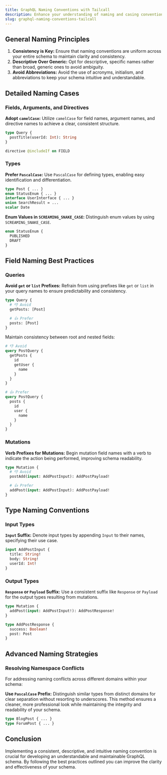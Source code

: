 ```yaml
---
title: GraphQL Naming Conventions with Tailcall
description: Enhance your understanding of naming and casing conventions for GraphQL schema to ensure clarity and consistency in your schema design using Tailcall. Learn best practices for naming fields, types, and directives.
slug: graphql-naming-conventions-tailcall
---
```


## General Naming Principles

1. **Consistency is Key:** Ensure that naming conventions are uniform across your entire schema to maintain clarity and consistency.
2. **Descriptive Over Generic:** Opt for descriptive, specific names rather than broad, generic ones to avoid ambiguity.
3. **Avoid Abbreviations:** Avoid the use of acronyms, initialism, and abbreviations to keep your schema intuitive and understandable.

## Detailed Naming Cases

### Fields, Arguments, and Directives

**Adopt `camelCase`:** Utilize `camelCase` for field names, argument names, and directive names to achieve a clear, consistent structure.

```graphql
type Query {
  postTitle(userId: Int): String
}

directive @includeIf on FIELD
```

### Types

**Prefer `PascalCase`:** Use `PascalCase` for defining types, enabling easy identification and differentiation.

```graphql
type Post { ... }
enum StatusEnum { ... }
interface UserInterface { ... }
union SearchResult = ...
scalar Date
```

**Enum Values in `SCREAMING_SNAKE_CASE`:** Distinguish enum values by using `SCREAMING_SNAKE_CASE`.

```graphql
enum StatusEnum {
  PUBLISHED
  DRAFT
}
```

## Field Naming Best Practices

### Queries

**Avoid `get` or `list` Prefixes:** Refrain from using prefixes like `get` or `list` in your query names to ensure predictability and consistency.

```graphql
type Query {
  # 👎 Avoid
  getPosts: [Post]

  # 👍 Prefer
  posts: [Post]
}
```

Maintain consistency between root and nested fields:

```graphql
# 👎 Avoid
query PostQuery {
  getPosts {
    id
    getUser {
      name
    }
  }
}

# 👍 Prefer
query PostQuery {
  posts {
    id
    user {
      name
    }
  }
}
```

### Mutations

**Verb Prefixes for Mutations:** Begin mutation field names with a verb to indicate the action being performed, improving schema readability.

```graphql
type Mutation {
  # 👎 Avoid
  postAdd(input: AddPostInput): AddPostPayload!

  # 👍 Prefer
  addPost(input: AddPostInput): AddPostPayload!
}
```

## Type Naming Conventions

### Input Types

**`Input` Suffix:** Denote input types by appending `Input` to their names, specifying their use case.

```graphql
input AddPostInput {
  title: String!
  body: String!
  userId: Int!
}
```

### Output Types

**`Response` or `Payload` Suffix:** Use a consistent suffix like `Response` or `Payload` for the output types resulting from mutations.

```graphql
type Mutation {
  addPost(input: AddPostInput!): AddPostResponse!
}

type AddPostResponse {
  success: Boolean!
  post: Post
}
```

## Advanced Naming Strategies

### Resolving Namespace Conflicts

For addressing naming conflicts across different domains within your schema:

**Use `PascalCase` Prefix:** Distinguish similar types from distinct domains for clear separation without resorting to underscores. This method ensures a cleaner, more professional look while maintaining the integrity and readability of your schema.

```graphql
type BlogPost { ... }
type ForumPost { ... }
```

## Conclusion

Implementing a consistent, descriptive, and intuitive naming convention is crucial for developing an understandable and maintainable GraphQL schema. By following the best practices outlined you can improve the clarity and effectiveness of your schema.
